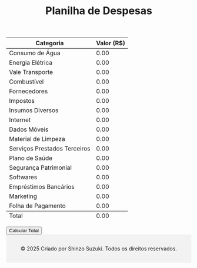 <!DOCTYPE html>
<html lang="pt-BR">
<head>
    <meta charset="UTF-8">
    <meta name="viewport" content="width=device-width, initial-scale=1.0">
    <link rel="stylesheet" href="style.css">
    <title>Planilha de Despesas</title>
    <style>
        footer {
            text-align: center;
            padding: 1rem;
            background-color: #f2f2f2; /* Opcional */
        }
    </style>
</head>
<body>
    <header>
        <h1>Planilha de Despesas</h1>
    </header>
    <main>
        <table id="despesas">
            <thead>
                <tr>
                    <th>Categoria</th>
                    <th>Valor (R$)</th>
                </tr>
            </thead>
            <tbody>
                <tr>
                    <td>Consumo de Água</td>
                    <td contenteditable="true">0.00</td>
                </tr>
                <tr>
                    <td>Energia Elétrica</td>
                    <td contenteditable="true">0.00</td>
                </tr>
                <tr>
                    <td>Vale Transporte</td>
                    <td contenteditable="true">0.00</td>
                </tr>
                <tr>
                    <td>Combustível</td>
                    <td contenteditable="true">0.00</td>
                </tr>
                <tr>
                    <td>Fornecedores</td>
                    <td contenteditable="true">0.00</td>
                </tr>
                <tr>
                    <td>Impostos</td>
                    <td contenteditable="true">0.00</td>
                </tr>
                <tr>
                    <td>Insumos Diversos</td>
                    <td contenteditable="true">0.00</td>
                </tr>
                <tr>
                    <td>Internet</td>
                    <td contenteditable="true">0.00</td>
                </tr>
                <tr>
                    <td>Dados Móveis</td>
                    <td contenteditable="true">0.00</td>
                </tr>
                <tr>
                    <td>Material de Limpeza</td>
                    <td contenteditable="true">0.00</td>
                </tr>
                <tr>
                    <td>Serviços Prestados Terceiros</td>
                    <td contenteditable="true">0.00</td>
                </tr>
                <tr>
                    <td>Plano de Saúde</td>
                    <td contenteditable="true">0.00</td>
                </tr>
                <tr>
                    <td>Segurança Patrimonial</td>
                    <td contenteditable="true">0.00</td>
                </tr>
                <tr>
                    <td>Softwares</td>
                    <td contenteditable="true">0.00</td>
                </tr>
                <tr>
                    <td>Empréstimos Bancários</td>
                    <td contenteditable="true">0.00</td>
                </tr>
                <tr>
                    <td>Marketing</td>
                    <td contenteditable="true">0.00</td>
                </tr>
                <tr>
                    <td>Folha de Pagamento</td>
                    <td contenteditable="true">0.00</td>
                </tr>
            </tbody>
            <tfoot>
                    <td>Total</td>
                    <td id="total">0.00</td>
                </tr>
            </tfoot>
        </table>
        <button id="calcular">Calcular Total</button>
    </main>
    <footer>
        <p>&copy; 2025 Criado por Shinzo Suzuki. Todos os direitos reservados.</p>
    </footer>
    <script src="script.js"></script>
</body>
</html>

